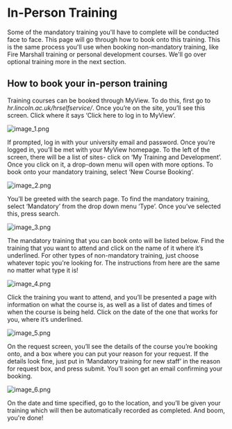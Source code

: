 # In-Person Training
Some of the mandatory training you'll have to complete will be conducted face to face. This page will go through how to book onto this training. This is the same process you'll use when booking non-mandatory training, like Fire Marshall training or personal development courses. We'll go over optional training more in the next section.
## How to book your in-person training

Training courses can be booked through MyView. To do this, first go to _hr.lincoln.ac.uk/hrselfservice/_. Once you’re on the site, you’ll see this screen. Click where it says ‘Click here to log in to MyView’. 

![image_1.png](image_1.png)

If prompted, log in with your university email and password. Once you’re logged in, you’ll be met with your MyView homepage. To the left of the screen, there will be a list of sites- click on ‘My Training and Development’. Once you click on it, a drop-down menu will open with more options. To book onto your mandatory training, select 
‘New Course Booking’. 

![image_2.png](image_2.png)

You’ll be greeted with the search page. To find the mandatory training, select ‘Mandatory’ from the drop down menu ‘Type’. Once you’ve selected this, press search. 

![image_3.png](image_3.png)

The mandatory training that you can book onto will be listed below. Find the training that you want to attend and click on the name of it where it’s underlined. For other types of non-mandatory training, just choose whatever topic you're looking for. The instructions from here are the same no matter what type it is!

![image_4.png](image_4.png)

Click the training you want to attend, and you’ll be presented a page with information on what the course is, as well as a list of dates and times of when the course is being held. Click on the date of the one that works for you, where it’s underlined.

![image_5.png](image_5.png)

On the request screen, you’ll see the details of the course you’re booking onto, and a box where you can put your reason for your request. 
If the details look fine, just put in ‘Mandatory training for new staff’ in the reason for request box, and press submit. You’ll soon get an email confirming your booking. 

![image_6.png](image_6.png)

On the date and time specified, go to the location, and you’ll be given your training which will then be automatically recorded as completed. And boom, you're done!

